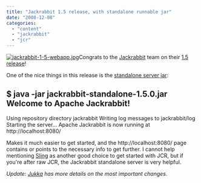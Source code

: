 ```yaml
---
title: "Jackrabbit 1.5 release, with standalone runnable jar"
date: "2008-12-08"
categories: 
  - "content"
  - "jackrabbit"
  - "jcr"
---
```


[![jackrabbit-1-5-webapp.jpg](images/jackrabbit-1-5-webapp.jpg)](http://jackrabbit.apache.org/)Congrats to the [Jackrabbit](http://jackrabbit.apache.org/) team on their [1.5 release](http://markmail.org/message/hvzjypmb6m6npscq)!

One of the nice things in this release is the [standalone server jar](http://www.apache.org/dyn/closer.cgi/jackrabbit/binaries/jackrabbit-standalone-1.5.0.jar):

$ java -jar jackrabbit-standalone-1.5.0.jar 
Welcome to Apache Jackrabbit!
-------------------------------
Using repository directory jackrabbit
Writing log messages to jackrabbit/log
Starting the server...
Apache Jackrabbit is now running at http://localhost:8080/

Makes it much easier to get started, and the http://localhost:8080/ page contains or points to the necessary info to get further. I cannot help mentioning [Sling](http://incubator.apache.org/sling) as another good choice to get started with JCR, but if you're after raw JCR, the Jackrabbit standalone server is very helpful.

_Update: [Jukka](http://jukkaz.wordpress.com/2008/12/08/apache-jackrabbit-150-released/) has more details on the most important changes_.
